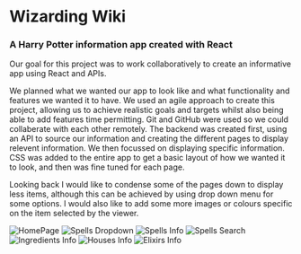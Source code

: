 <h1>Wizarding Wiki</h1>
<h3>A Harry Potter information app created with React</h3>

Our goal for this project was to work collaboratively to create an informative app using React and APIs.

We planned what we wanted our app to look like and what functionality and features we wanted it to have.
We used an agile approach to create this project, allowing us to achieve realistic goals and targets whilst also being able to add features time permitting.
Git and GitHub were used so we could collaberate with each other remotely.
The backend was created first, using an API to source our information and creating the different pages to display relevent information. We then focussed on displaying specific information. CSS was added to the entire app to get a basic layout of how we wanted it to look, and then was fine tuned for each page.

Looking back I would like to condense some of the pages down to display less items, although this can be achieved by using drop down menu for some options.
I would also like to add some more images or colours specific on the item selected by the viewer.


![HomePage](./images/home-page.png)
![Spells Dropdown](images/spells-dropdown.png)
![Spells Info](images/spells-info.png)
![Spells Search](images/spells-search.png)
![Ingredients Info](images/ingredients-info.png)
![Houses Info](images/houses-info.png)
![Elixirs Info](images/elixirs-info.png)

